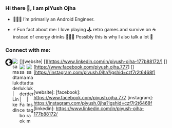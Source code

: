 ### Hi there 👋, I am piYush Ojha
 

- 👨🏻‍💻  I’m primarily an Android Engineer.

- ⚡️  Fun fact about me: I love playing 🕹 retro games and survive on ☕️ instead of energy drinks 🙇🏻‍♂️  Possibly this is why I also talk a lot 🤔



### Connect with me:

[<img align="left" alt="samadtalukder" width="22px" src="https://raw.githubusercontent.com/iconic/open-iconic/master/svg/globe.svg" />][website]
[<img align="left" alt="samadtalukder | LinkedIn" width="22px" src="https://cdn.jsdelivr.net/npm/simple-icons@v3/icons/linkedin.svg" />][https://www.linkedin.com/in/piyush-ojha-177b88172/]
[<img align="left" alt="samadtalukder | Facebook" width="22px" src="https://cdn.jsdelivr.net/npm/simple-icons@v3/icons/facebook.svg" />][https://www.facebook.com/piyush.ojha.777]
[<img align="left" alt="samadtalukder | Instagram" width="22px" src="https://cdn.jsdelivr.net/npm/simple-icons@v3/icons/instagram.svg" />][https://instagram.com/piyush.0jha?igshid=czf7r2t6468f]

<br />









[website]: 
[facebook]: https://www.facebook.com/piyush.ojha.777
[instagram]: https://instagram.com/piyush.0jha?igshid=czf7r2t6468f
[linkedin]: https://www.linkedin.com/in/piyush-ojha-177b88172/
